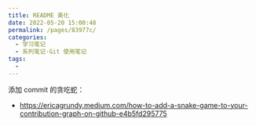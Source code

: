 ```yaml
---
title: README 美化
date: 2022-05-20 15:00:48
permalink: /pages/83977c/
categories:
  - 学习笔记
  - 系列笔记-Git 使用笔记
tags:
  - 
---
```

添加 commit 的贪吃蛇：

- https://ericagrundy.medium.com/how-to-add-a-snake-game-to-your-contribution-graph-on-github-e4b5fd295775